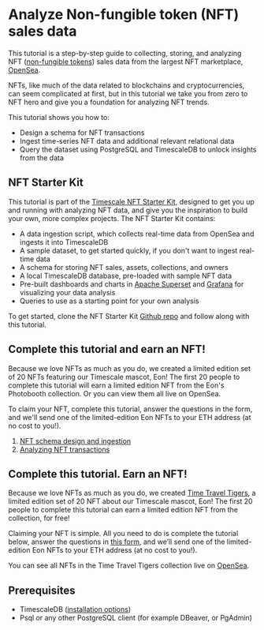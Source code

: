 # Analyze Non-fungible token (NFT) sales data

This tutorial is a step-by-step guide to collecting, storing, and analyzing NFT ([non-fungible tokens][nft-wiki]) 
sales data from the largest NFT marketplace, [OpenSea][opensea]. 

NFTs, like much of the data related to blockchains and cryptocurrencies, can seem complicated at first, but in this tutorial we take you from zero to NFT hero and give you a foundation for analyzing NFT trends.

This tutorial shows you how to:
* Design a schema for NFT transactions
* Ingest time-series NFT data and additional relevant relational data
* Query the dataset using PostgreSQL and TimescaleDB to unlock insights from the data

## NFT Starter Kit

This tutorial is part of the [Timescale NFT Starter Kit][starter-kit], designed 
to get you up and running with analyzing NFT data, and give you the inspiration to build your own, more complex projects. 
The NFT Starter Kit contains: 
* A data ingestion script, which collects real-time data from OpenSea and ingests it into TimescaleDB
* A sample dataset, to get started quickly, if you don't want to ingest real-time data
* A schema for storing NFT sales, assets, collections, and owners
* A local TimescaleDB database, pre-loaded with sample NFT data
* Pre-built dashboards and charts in [Apache Superset][superset] and [Grafana][grafana] for visualizing your data analysis
* Queries to use as a starting point for your own analysis

To get started, clone the NFT Starter Kit [Github repo][starter-kit] and follow 
along with this tutorial.
 
## Complete this tutorial and earn an NFT!

Because we love NFTs as much as you do, we created a limited edition set of 20 NFTs featuring our Timescale mascot, Eon! The first 20 people to complete this tutorial will earn a limited edition NFT from the Eon's Photobooth collection. Or you can view them all live on OpenSea.

To claim your NFT, complete this tutorial, answer the questions in the form, 
and we'll send one of the limited-edition Eon NFTs to your ETH address (at no cost to you!).

1. [NFT schema design and ingestion][nft-schema]
1. [Analyzing NFT transactions][nft-analyze]

## Complete this tutorial. Earn an NFT!
Because we love NFTs as much as you do, we created [Time Travel Tigers][eon-collection], a limited edition set of 20 
NFT about our Timescale mascot, Eon! The first 20 people to complete this tutorial can earn a limited edition NFT from 
the collection, for free! 

Claiming your NFT is simple. All you need to do is complete the tutorial below, answer the questions in
 [this form][nft-form], 
and we’ll send one of the limited-edition Eon NFTs to your ETH address (at no cost to you!).

You can see all NFTs in the Time Travel Tigers collection live on [OpenSea][eon-collection].

## Prerequisites
* TimescaleDB ([installation options][install-ts])
* Psql or any other PostgreSQL client (for example DBeaver, or PgAdmin)


[nft-wiki]: https://en.wikipedia.org/wiki/Non-fungible_token
[opensea]: https://opensea.io
[starter-kit]: https://github.com/timescale/nft-starter-kit
[install-ts]: /how-to-guides/install-timescaledb/
[nft-schema]: /tutorials/analyze-nft-data/nft-schema-ingestion
[nft-analyze]: /tutorials/analyze-nft-data/analyzing-nft-transactions
[superset]: https://superset.apache.org
[grafana]: https://grafana.com
[eon-collection]: https://opensea.io/collection/time-travel-tigers-by-timescale
[nft-form]: https://docs.google.com/forms/d/e/1FAIpQLSdZMzES-vK8K_pJl1n7HWWe5-v6D9A03QV6rys18woGTZr0Yw/viewform?usp=sf_link
